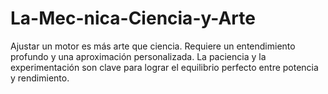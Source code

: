 # La-Mec-nica-Ciencia-y-Arte
Ajustar un motor es más arte que ciencia. Requiere un entendimiento profundo y una aproximación personalizada. La paciencia y la experimentación son clave para lograr el equilibrio perfecto entre potencia y rendimiento.
